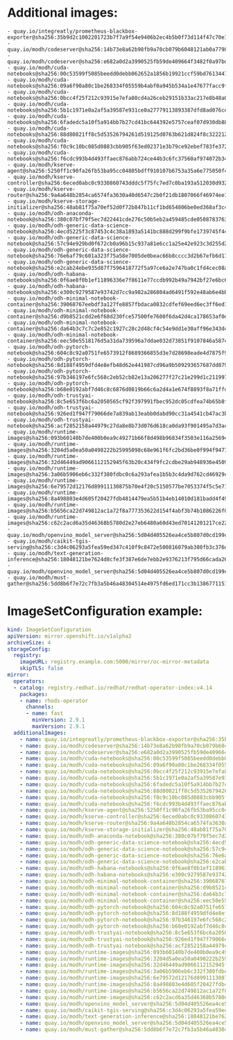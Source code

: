 # Additional images:
    - quay.io/integreatly/prometheus-blackbox-exporter@sha256:35b9d2c1002201723b7f7a9f54e9406b2ec4b5b0f73d114f47c70e15956103b5
    - quay.io/modh/codeserver@sha256:14b73e8a62b98fb9a70cb079b6048121ab0a7798fe1eca0adf06b6716f280115
    - quay.io/modh/codeserver@sha256:e682a0d2a3990525fb59de409664f3482f0a97bdfe7b440258da6a5b5617bddb
    - quay.io/modh/cuda-notebooks@sha256:00c53599f5085beedd0debb062652a1856b19921ccf59bd76134471d24c3fa7d
    - quay.io/modh/cuda-notebooks@sha256:09a6f90a80c1be268334f05559b4abf0a945b534a1e47677facc9f2ed1778f1c
    - quay.io/modh/cuda-notebooks@sha256:0bcc4f25f212c93915e7efa80cd4a26ceb29151b33ac217e8b48a0184e42b588
    - quay.io/modh/cuda-notebooks@sha256:5b1c1971e0a2af5a39587e931ce0a27779113893387dfd8ad076ce416d9749fb
    - quay.io/modh/cuda-notebooks@sha256:6fadedc5a10f5a914bb7b27cd41bc644392e5757ceaf07d930db884112054265
    - quay.io/modh/cuda-notebooks@sha256:88d80821ff8c5d53526794261d519125d0763b621d824f8c3222127dab7b6cc8
    - quay.io/modh/cuda-notebooks@sha256:f0c9c10bc085d0883cbb905f63ed02371e3b79ce92ebef783fe372ed70321b28
    - quay.io/modh/cuda-notebooks@sha256:f6cdc993b4d493ffaec876abb724ce44b3c6fc37560af974072b346e45ac1a3b
    - quay.io/modh/kserve-agent@sha256:5250ff1c90fa26fb53ba95cc04805bdff910107b6753a35a6e775050f49bd0b1
    - quay.io/modh/kserve-controller@sha256:6eced0abc0c9330860743dddc5f75fc7ed7c0ba193a512030d93231f07c98ab5
    - quay.io/modh/kserve-router@sha256:9a4a648b2854ca6574fa3630a40d6547c2b0f21db1807066f46974ee108b2881
    - quay.io/modh/kserve-storage-initializer@sha256:48ab81f75a70ef52d0f72b847b11cf1bd654806be0ed368af3c409a0cd0193a8
    - quay.io/modh/odh-anaconda-notebook@sha256:380c07bf79f5ec7d22441cde276c50b5eb2a459485cde05087837639a566ae3d
    - quay.io/modh/odh-generic-data-science-notebook@sha256:4ecd5225f3c87453c4c38a1893a5141bc888d299f9bfe1739745f44199543489
    - quay.io/modh/odh-generic-data-science-notebook@sha256:57c94e929bd0f672cb0a96b15c937a81e6cc1a25e42e923c3d255d2803bdb90f
    - quay.io/modh/odh-generic-data-science-notebook@sha256:76e6af79c601a323f75a58e7005de0beac66b8cccc3d2b67efb6d11d85f0cfa1
    - quay.io/modh/odh-generic-data-science-notebook@sha256:e2cab24ebe935d87f7596418772f5a97ce6a2e747ba0c1fd4cec08a728e99403
    - quay.io/modh/odh-habana-notebooks@sha256:0f6ae8f0b1ef11896336e7f8611e77ccdb992b49a7942bf27e6bc64d73205d05
    - quay.io/modh/odh-habana-notebooks@sha256:e300c9279587e93742d7cc9a982a286804ad6491f592e48ab6e4bba07c853b54
    - quay.io/modh/odh-minimal-notebook-container@sha256:39068767eebdf3a127fe8857fbdaca0832cdfef69eed6ec3ff6ed1858029420f
    - quay.io/modh/odh-minimal-notebook-container@sha256:d9b8521cdd2e6f68d230fce57500fe7600f6da42d4ca178653af0daf1f8c0d05
    - quay.io/modh/odh-minimal-notebook-container@sha256:da64b3c7c7c2e852c1927c28c2d48cf4c54e9dd1e30aff96e343d431183d4b2f
    - quay.io/modh/odh-minimal-notebook-container@sha256:eec50e5518176d5a31da739596a7ddae032d73851f9107846a587442ebd10a82
    - quay.io/modh/odh-pytorch-notebook@sha256:604c8c92a0751fe6573912f8689366855d3e7d28698eade4d7875f9afc9a2276
    - quay.io/modh/odh-pytorch-notebook@sha256:8d188f4959dfd4e8efb48d62e441987cd96a9b509293657687dd879b268d8a6f
    - quay.io/modh/odh-pytorch-notebook@sha256:97b346197e6fc568c2eb52cb82e13a206277f27c21e299d1c211997f140f638b
    - quay.io/modh/odh-pytorch-notebook@sha256:b68e0192abf7d46c8c6876d0819b66c6a2d4a1e674f8893f8a71ffdcba96866c
    - quay.io/modh/odh-trustyai-notebook@sha256:8c5e653f6bc6a2050565cf92f397991fbec952dc05cdfea74b65b8fd3047c9d4
    - quay.io/modh/odh-trustyai-notebook@sha256:926ed1f947f79066de7a839ab13eabb0dabd90cc31a4541cb47ac3bf29dbf977
    - quay.io/modh/odh-trustyai-notebook@sha256:acf2852158a44979c27da8e8b73d076d618ca0da93f901495a7d3accd51d6134
    - quay.io/modh/runtime-images@sha256:093b60140b7de400b0ea9c49271b66f8d498b96834f3503e116a256942f3124f
    - quay.io/modh/runtime-images@sha256:3204d5a0ea50a0498222b25995098c68e961f6fc2bd36be0f994f9477b107459
    - quay.io/modh/runtime-images@sha256:32d46449ad9066112152945f63b20c434f9fc2cdbe29ab948936e45093d7c621
    - quay.io/modh/runtime-images@sha256:3a06b5906eb6c332f380fdbc0c6a293afea1b5b3c4da9d762cd46929cf51ec14
    - quay.io/modh/runtime-images@sha256:6e79572d12176d89911130875b70e4f20c5150577be7053374f5c5e711621946
    - quay.io/modh/runtime-images@sha256:8a498803e4d605f20427fdb4814479ea5b51b4eb14010d181badd4f49cc72d88
    - quay.io/modh/runtime-images@sha256:b5656ca22d749812ac1a72f8a777353622d154f4abf3b74b1086226f02cf9719
    - quay.io/modh/runtime-images@sha256:c62c2acd6a35d46368b5780d2e27eb6480a60d43ed70141201217ce2267520bd
    - quay.io/modh/openvino_model_server@sha256:5d04d405526ea4ce5b807d0cd199ccf7f71bab1228907c091e975efa770a4908
    - quay.io/modh/caikit-tgis-serving@sha256:c3d4c06293a5fea59ed347c410f9c8472e500816079ab380fb3c376d09f4a926
    - quay.io/modh/text-generation-inference@sha256:18048121be7624d8cfe3f387e6de7ebb2e9376213f795d66cada26d8391229ca
    - quay.io/modh/openvino_model_server@sha256:5d04d405526ea4ce5b807d0cd199ccf7f71bab1228907c091e975efa770a4908
    - quay.io/modh/must-gather@sha256:5dd8b6f7e72c7fb3a5b46a48304514e4975fd6ed171cc3b1386771151020110a




# ImageSetConfiguration example:
```yaml
kind: ImageSetConfiguration
apiVersion: mirror.openshift.io/v1alpha2
archiveSize: 4
storageConfig:
  registry: 
    imageURL: registry.example.com:5000/mirror/oc-mirror-metadata
    skipTLS: false                       
mirror:
  operators:
  - catalog: registry.redhat.io/redhat/redhat-operator-index:v4.14
    packages:
    - name: rhods-operator
      channels:
      - name: fast
        minVersion: 2.9.1
        maxVersion: 2.9.1
  additionalImages:   
    - name: quay.io/integreatly/prometheus-blackbox-exporter@sha256:35b9d2c1002201723b7f7a9f54e9406b2ec4b5b0f73d114f47c70e15956103b5
    - name: quay.io/modh/codeserver@sha256:14b73e8a62b98fb9a70cb079b6048121ab0a7798fe1eca0adf06b6716f280115
    - name: quay.io/modh/codeserver@sha256:e682a0d2a3990525fb59de409664f3482f0a97bdfe7b440258da6a5b5617bddb
    - name: quay.io/modh/cuda-notebooks@sha256:00c53599f5085beedd0debb062652a1856b19921ccf59bd76134471d24c3fa7d
    - name: quay.io/modh/cuda-notebooks@sha256:09a6f90a80c1be268334f05559b4abf0a945b534a1e47677facc9f2ed1778f1c
    - name: quay.io/modh/cuda-notebooks@sha256:0bcc4f25f212c93915e7efa80cd4a26ceb29151b33ac217e8b48a0184e42b588
    - name: quay.io/modh/cuda-notebooks@sha256:5b1c1971e0a2af5a39587e931ce0a27779113893387dfd8ad076ce416d9749fb
    - name: quay.io/modh/cuda-notebooks@sha256:6fadedc5a10f5a914bb7b27cd41bc644392e5757ceaf07d930db884112054265
    - name: quay.io/modh/cuda-notebooks@sha256:88d80821ff8c5d53526794261d519125d0763b621d824f8c3222127dab7b6cc8
    - name: quay.io/modh/cuda-notebooks@sha256:f0c9c10bc085d0883cbb905f63ed02371e3b79ce92ebef783fe372ed70321b28
    - name: quay.io/modh/cuda-notebooks@sha256:f6cdc993b4d493ffaec876abb724ce44b3c6fc37560af974072b346e45ac1a3b
    - name: quay.io/modh/kserve-agent@sha256:5250ff1c90fa26fb53ba95cc04805bdff910107b6753a35a6e775050f49bd0b1
    - name: quay.io/modh/kserve-controller@sha256:6eced0abc0c9330860743dddc5f75fc7ed7c0ba193a512030d93231f07c98ab5
    - name: quay.io/modh/kserve-router@sha256:9a4a648b2854ca6574fa3630a40d6547c2b0f21db1807066f46974ee108b2881
    - name: quay.io/modh/kserve-storage-initializer@sha256:48ab81f75a70ef52d0f72b847b11cf1bd654806be0ed368af3c409a0cd0193a8
    - name: quay.io/modh/odh-anaconda-notebook@sha256:380c07bf79f5ec7d22441cde276c50b5eb2a459485cde05087837639a566ae3d
    - name: quay.io/modh/odh-generic-data-science-notebook@sha256:4ecd5225f3c87453c4c38a1893a5141bc888d299f9bfe1739745f44199543489
    - name: quay.io/modh/odh-generic-data-science-notebook@sha256:57c94e929bd0f672cb0a96b15c937a81e6cc1a25e42e923c3d255d2803bdb90f
    - name: quay.io/modh/odh-generic-data-science-notebook@sha256:76e6af79c601a323f75a58e7005de0beac66b8cccc3d2b67efb6d11d85f0cfa1
    - name: quay.io/modh/odh-generic-data-science-notebook@sha256:e2cab24ebe935d87f7596418772f5a97ce6a2e747ba0c1fd4cec08a728e99403
    - name: quay.io/modh/odh-habana-notebooks@sha256:0f6ae8f0b1ef11896336e7f8611e77ccdb992b49a7942bf27e6bc64d73205d05
    - name: quay.io/modh/odh-habana-notebooks@sha256:e300c9279587e93742d7cc9a982a286804ad6491f592e48ab6e4bba07c853b54
    - name: quay.io/modh/odh-minimal-notebook-container@sha256:39068767eebdf3a127fe8857fbdaca0832cdfef69eed6ec3ff6ed1858029420f
    - name: quay.io/modh/odh-minimal-notebook-container@sha256:d9b8521cdd2e6f68d230fce57500fe7600f6da42d4ca178653af0daf1f8c0d05
    - name: quay.io/modh/odh-minimal-notebook-container@sha256:da64b3c7c7c2e852c1927c28c2d48cf4c54e9dd1e30aff96e343d431183d4b2f
    - name: quay.io/modh/odh-minimal-notebook-container@sha256:eec50e5518176d5a31da739596a7ddae032d73851f9107846a587442ebd10a82
    - name: quay.io/modh/odh-pytorch-notebook@sha256:604c8c92a0751fe6573912f8689366855d3e7d28698eade4d7875f9afc9a2276
    - name: quay.io/modh/odh-pytorch-notebook@sha256:8d188f4959dfd4e8efb48d62e441987cd96a9b509293657687dd879b268d8a6f
    - name: quay.io/modh/odh-pytorch-notebook@sha256:97b346197e6fc568c2eb52cb82e13a206277f27c21e299d1c211997f140f638b
    - name: quay.io/modh/odh-pytorch-notebook@sha256:b68e0192abf7d46c8c6876d0819b66c6a2d4a1e674f8893f8a71ffdcba96866c
    - name: quay.io/modh/odh-trustyai-notebook@sha256:8c5e653f6bc6a2050565cf92f397991fbec952dc05cdfea74b65b8fd3047c9d4
    - name: quay.io/modh/odh-trustyai-notebook@sha256:926ed1f947f79066de7a839ab13eabb0dabd90cc31a4541cb47ac3bf29dbf977
    - name: quay.io/modh/odh-trustyai-notebook@sha256:acf2852158a44979c27da8e8b73d076d618ca0da93f901495a7d3accd51d6134
    - name: quay.io/modh/runtime-images@sha256:093b60140b7de400b0ea9c49271b66f8d498b96834f3503e116a256942f3124f
    - name: quay.io/modh/runtime-images@sha256:3204d5a0ea50a0498222b25995098c68e961f6fc2bd36be0f994f9477b107459
    - name: quay.io/modh/runtime-images@sha256:32d46449ad9066112152945f63b20c434f9fc2cdbe29ab948936e45093d7c621
    - name: quay.io/modh/runtime-images@sha256:3a06b5906eb6c332f380fdbc0c6a293afea1b5b3c4da9d762cd46929cf51ec14
    - name: quay.io/modh/runtime-images@sha256:6e79572d12176d89911130875b70e4f20c5150577be7053374f5c5e711621946
    - name: quay.io/modh/runtime-images@sha256:8a498803e4d605f20427fdb4814479ea5b51b4eb14010d181badd4f49cc72d88
    - name: quay.io/modh/runtime-images@sha256:b5656ca22d749812ac1a72f8a777353622d154f4abf3b74b1086226f02cf9719
    - name: quay.io/modh/runtime-images@sha256:c62c2acd6a35d46368b5780d2e27eb6480a60d43ed70141201217ce2267520bd
    - name: quay.io/modh/openvino_model_server@sha256:5d04d405526ea4ce5b807d0cd199ccf7f71bab1228907c091e975efa770a4908
    - name: quay.io/modh/caikit-tgis-serving@sha256:c3d4c06293a5fea59ed347c410f9c8472e500816079ab380fb3c376d09f4a926
    - name: quay.io/modh/text-generation-inference@sha256:18048121be7624d8cfe3f387e6de7ebb2e9376213f795d66cada26d8391229ca
    - name: quay.io/modh/openvino_model_server@sha256:5d04d405526ea4ce5b807d0cd199ccf7f71bab1228907c091e975efa770a4908
    - name: quay.io/modh/must-gather@sha256:5dd8b6f7e72c7fb3a5b46a48304514e4975fd6ed171cc3b1386771151020110a



```
